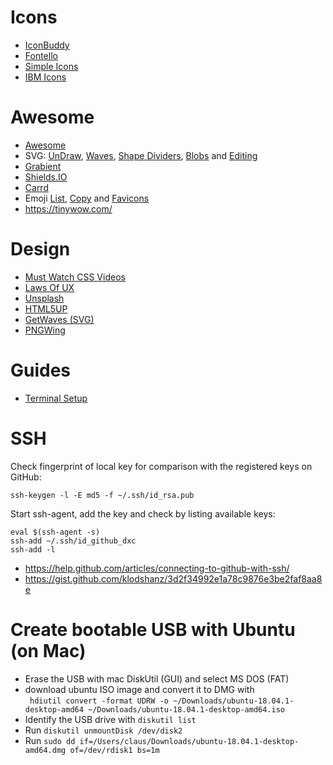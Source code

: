 # Icons

* [IconBuddy](https://iconbuddy.app/)
* [Fontello](http://fontello.com/)
* [Simple Icons](https://simpleicons.org/)
* [IBM Icons](https://www.ibm.com/design/language/iconography/ui-icons/library/)

# Awesome

* [Awesome](https://project-awesome.org/)
* SVG: [UnDraw](https://undraw.co/), [Waves](https://getwaves.io/), [Shape Dividers](https://www.shapedivider.app/), [Blobs](https://www.blobmaker.app/) and [Editing](https://www.figma.com/)
* [Grabient](https://www.grabient.com/)
* [Shields.IO](https://shields.io/category/build)
* [Carrd](https://carrd.co/build)
* Emoji [List](https://unicode.org/Public/emoji/1.0/emoji-data.txt), [Copy](https://www.emojicopy.com/) and [Favicons](https://favicon.io/emoji-favicons/)
* https://tinywow.com/

# Design

* [Must Watch CSS Videos](https://github.com/AllThingsSmitty/must-watch-css/blob/master/README.md)
* [Laws Of UX](https://lawsofux.com/)
* [Unsplash](https://unsplash.com/)
* [HTML5UP](https://html5up.net/)
* [GetWaves (SVG)](https://getwaves.io/)
* [PNGWing](https://www.pngwing.com/)

# Guides
* [Terminal Setup](Terminal.md)

# SSH
Check fingerprint of local key for comparison with the registered keys on GitHub:

```
ssh-keygen -l -E md5 -f ~/.ssh/id_rsa.pub
```

Start ssh-agent, add the key and check by listing available keys:
```
eval $(ssh-agent -s)
ssh-add ~/.ssh/id_github_dxc
ssh-add -l
```

* https://help.github.com/articles/connecting-to-github-with-ssh/
* https://gist.github.com/klodshanz/3d2f34992e1a78c9876e3be2faf8aa8e

# Create bootable USB with Ubuntu (on Mac)
* Erase the USB with mac DiskUtil (GUI) and select MS DOS (FAT)
* download ubuntu ISO image and convert it to DMG with  
  ``` hdiutil convert -format UDRW -o ~/Downloads/ubuntu-18.04.1-desktop-amd64 ~/Downloads/ubuntu-18.04.1-desktop-amd64.iso```
* Identify the USB drive with ```diskutil list```
* Run ```diskutil unmountDisk /dev/disk2```
* Run ```sudo dd if=/Users/claus/Downloads/ubuntu-18.04.1-desktop-amd64.dmg of=/dev/rdisk1 bs=1m```
